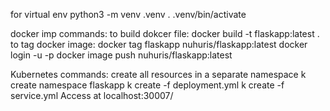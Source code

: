 for virtual env
python3 -m venv .venv
. .venv/bin/activate

docker imp commands:
to build dokcer file: docker build -t flaskapp:latest .
to tag docker image: docker tag flaskapp nuhuris/flaskapp:latest
docker login -u <username> -p <password>
docker image push nuhuris/flaskapp:latest

Kubernetes commands:
create all resources in a separate namespace
k create namespace flaskapp
k create -f deployment.yml
k create -f service.yml
Access at localhost:30007/
